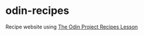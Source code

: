 # odin-recipes
Recipe website using [The Odin Project Recipes Lesson](https://www.theodinproject.com/lessons/foundations-recipes)